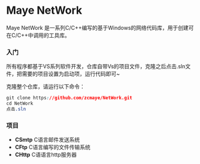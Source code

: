 # Maye NetWork

Maye NetWork 是一系列C/C++编写的基于Windows的网络代码库，用于创建可在C/C++中调用的工具库。



### 入门

所有程序都基于VS系列软件开发，仓库自带Vs的项目文件，克隆之后点击.sln文件，把需要的项目设置为启动项，运行代码即可~

克隆整个仓库，请运行以下命令：

```css
git clone https://github.com/zcmaye/NetWork.git
cd NetWork
点击.sln    
```



### 项目

+ **CSmtp**  C语言邮件发送系统
+ **CFtp** C语言编写的文件传输系统
+ **CHttp** C语语言http服务器
